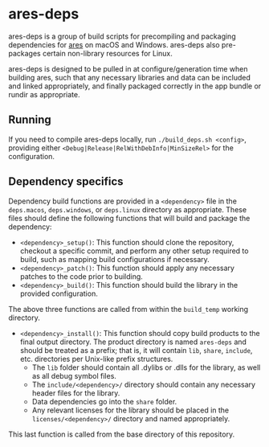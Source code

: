 # ares-deps

ares-deps is a group of build scripts for precompiling and packaging dependencies for [ares](https://github.com/ares-emulator/ares) on macOS and Windows. ares-deps also pre-packages certain non-library resources for Linux.

ares-deps is designed to be pulled in at configure/generation time when building ares, such that any necessary libraries and data can be included and linked appropriately, and finally packaged correctly in the app bundle or rundir as appropriate.

## Running

If you need to compile ares-deps locally, run `./build_deps.sh <config>`, providing either `<Debug|Release|RelWithDebInfo|MinSizeRel>` for the configuration.

## Dependency specifics

Dependency build functions are provided in a `<dependency>` file in the `deps.macos`, `deps.windows`, or `deps.linux` directory as appropriate. These files should define the following functions that will build and package the dependency:

* `<dependency>_setup()`: This function should clone the repository, checkout a specific commit, and perform any other setup required to build, such as mapping build configurations if necessary.
* `<dependency>_patch()`: This function should apply any necessary patches to the code prior to building.
* `<dependency>_build()`: This function should build the library in the provided configuration.

The above three functions are called from within the `build_temp` working directory.

* `<dependency>_install()`: This function should copy build products to the final output directory. The product directory is named `ares-deps` and should be treated as a prefix; that is, it will contain `lib`, `share`, `include`, etc. directories per Unix-like prefix structures.
  * The `lib` folder should contain all .dylibs or .dlls for the library, as well as all debug symbol files.
  * The `include/<dependency>/` directory should contain any necessary header files for the library.
  * Data dependencies go into the `share` folder.
  * Any relevant licenses for the library should be placed in the `licenses/<dependency>/` directory and named appropriately.
  
This last function is called from the base directory of this repository.
